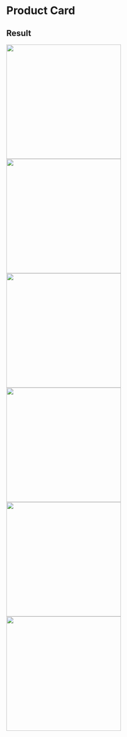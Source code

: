 # Product Card

## Result

<span>
    <img src="assets/pages/1.png" width="300">
</span>
<span>
    <img src="assets/pages/2.png" width="300">
</span>
<span>
    <img src="assets/pages/3.png" width="300">
</span>
<span>
    <img src="assets/pages/4.png" width="300">
</span>
<span>
    <img src="assets/pages/5.png" width="300">
</span>
<span>
    <img src="assets/pages/6.png" width="300">
</span>
